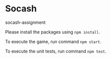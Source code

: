 # Socash
socash-assignment


Please install the packages using `npm install`.

To execute the game, run command `npm start`. 

To execute the unit tests, run command `npm test`.


